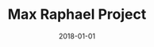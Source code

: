 ---
layout: item
title: "Max Raphael Project"
type: website
org: Self-published
date: 2018-01-01
slug: max-Raphael
link: https://www.maxraphael.org
external: true
ongoing: true
---